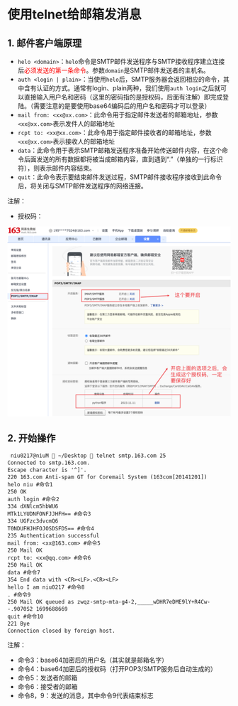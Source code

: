 # 使用telnet给邮箱发消息

## 1. 邮件客户端原理

+ `helo <domain>`：`helo`命令是SMTP邮件发送程序与SMTP接收程序建立连接后<font color=red>必须发送的第一条命令</font>。参数`domain`是SMTP邮件发送者的主机名。
+ `auth <login | plain>`：当使用`helo`后，SMTP服务器会返回相应的命令，其中含有认证的方式。通常有login、plain两种，我们使用`auth login`之后就可以直接输入用户名和密码（这里的密码指的是授权码，后面有注解）即完成登陆。（需要注意的是要使用base64编码后的用户名和密码才可以登录）
+ `mail from: <xx@xx.com>`：此命令用于指定邮件发送者的邮箱地址，参数`<xx@xx.com>`表示发件人的邮箱地址
+ `rcpt to: <xx@xx.com>`：此命令用于指定邮件接收者的邮箱地址，参数`<xx@xx.com>`表示接收人的邮箱地址
+ `data`：此命令用于表示SMTP邮箱发送程序准备开始传送邮件内容，在这个命令后面发送的所有数据都将被当成邮箱内容，直到遇到“.”（单独的一行标识符），则表示邮件内容结束。
+ `quit`：此命令表示要结束邮件发送过程，SMTP邮件接收程序接收到此命令后，将关闭与SMTP邮件发送程序的网络连接。

注解：

+ 授权码：

<img src="使用telnet给邮箱发消息.assets/image-20231111154019849.png" alt="image-20231111154019849" style="zoom:50%;" /> 



## 2. 开始操作

```shell
 niu0217@niuM  ~/Desktop  telnet smtp.163.com 25
Connected to smtp.163.com.
Escape character is '^]'.
220 163.com Anti-spam GT for Coremail System (163com[20141201])
helo niu #命令1
250 OK
auth login #命令2
334 dXNlcm5hbWU6
MTk1LYUDNFONFJJHFH== #命令3
334 UGFzc3dvcmQ6
T0NDUFHJHFOJOSDSFDS== #命令4
235 Authentication successful
mail from: <xx@163.com> #命令5
250 Mail OK
rcpt to: <xx@qq.com> #命令6
250 Mail OK
data #命令7
354 End data with <CR><LF>.<CR><LF>
hello I am niu0217 #命令8
. #命令9
250 Mail OK queued as zwqz-smtp-mta-g4-2,_____wDHR7eDME9lY+R4Cw--.9070S2 1699688669
quit #命令10
221 Bye
Connection closed by foreign host.
```

注解：

+ 命令3：base64加密后的用户名（其实就是邮箱名字）
+ 命令4：base64加密后的授权码（打开POP3/SMTP服务后自动生成的）
+ 命令5：发送者的邮箱
+ 命令6：接受者的邮箱
+ 命令8，9：发送的消息，其中命令9代表结束标志

